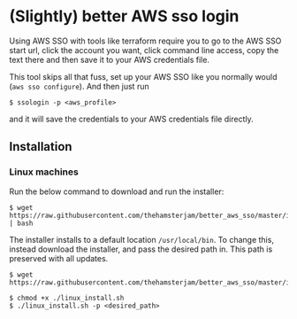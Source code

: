 # (Slightly) better AWS sso login

Using AWS SSO with tools like terraform require you to go to the AWS SSO start url, click the account you want, click command line access, copy the text there and then save it to your AWS credentials file. 

This tool skips all that fuss, set up your AWS SSO like you normally would (`aws sso configure`). And then just run

```shell
$ ssologin -p <aws_profile> 
```

and it will save the credentials to your AWS credentials file directly.

## Installation
### Linux machines
Run the below command to download and run the installer: 

```shell
$ wget https://raw.githubusercontent.com/thehamsterjam/better_aws_sso/master/install/linux_install.sh | bash
```

The installer installs to a default location `/usr/local/bin`. To change this, instead download the installer, and pass the desired path in. This path is preserved with all updates. 

```shell
$ wget https://raw.githubusercontent.com/thehamsterjam/better_aws_sso/master/install/linux_install.sh
```

```shell
$ chmod +x ./linux_install.sh
$ ./linux_install.sh -p <desired_path>
```